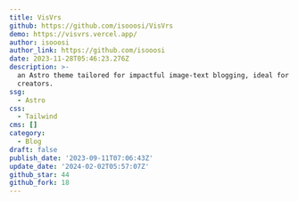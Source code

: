 ```yaml
---
title: VisVrs
github: https://github.com/isooosi/VisVrs
demo: https://visvrs.vercel.app/
author: isooosi
author_link: https://github.com/isooosi
date: 2023-11-28T05:46:23.276Z
description: >-
  an Astro theme tailored for impactful image-text blogging, ideal for content
  creators.
ssg:
  - Astro
css:
  - Tailwind
cms: []
category:
  - Blog
draft: false
publish_date: '2023-09-11T07:06:43Z'
update_date: '2024-02-02T05:57:07Z'
github_star: 44
github_fork: 18
---
```

